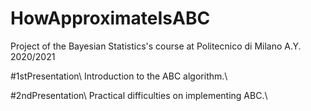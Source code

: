# HowApproximateIsABC
Project of the Bayesian Statistics's course at Politecnico di Milano A.Y. 2020/2021

#1stPresentation\\
Introduction to the ABC algorithm.\\

#2ndPresentation\\
Practical difficulties on implementing ABC.\\
